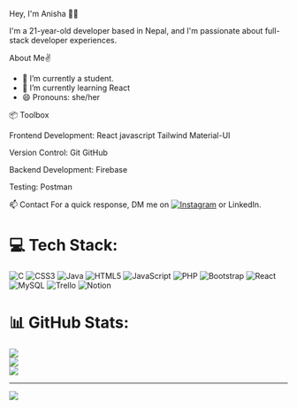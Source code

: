 Hey, I'm Anisha 👋🏽

I'm a 21-year-old developer based in Nepal, and I'm passionate about  full-stack developer experiences.

About Me✌️
- 🔭 I’m currently a student.
- 🌱 I’m currently learning React
- 😄 Pronouns: she/her

📦 Toolbox

Frontend Development: React javascript  Tailwind Material-UI 

Version Control: Git GitHub

Backend Development:  Firebase

Testing: Postman 

📫 Contact
For a quick response, DM me on [![Instagram](https://img.shields.io/badge/Instagram-%23E4405F.svg?logo=Instagram&logoColor=white)](https://instagram.com/stha_anissha)  or LinkedIn.

# 💻 Tech Stack:
![C](https://img.shields.io/badge/c-%2300599C.svg?style=for-the-badge&logo=c&logoColor=white) ![CSS3](https://img.shields.io/badge/css3-%231572B6.svg?style=for-the-badge&logo=css3&logoColor=white) ![Java](https://img.shields.io/badge/java-%23ED8B00.svg?style=for-the-badge&logo=java&logoColor=white) ![HTML5](https://img.shields.io/badge/html5-%23E34F26.svg?style=for-the-badge&logo=html5&logoColor=white) ![JavaScript](https://img.shields.io/badge/javascript-%23323330.svg?style=for-the-badge&logo=javascript&logoColor=%23F7DF1E) ![PHP](https://img.shields.io/badge/php-%23777BB4.svg?style=for-the-badge&logo=php&logoColor=white) ![Bootstrap](https://img.shields.io/badge/bootstrap-%23563D7C.svg?style=for-the-badge&logo=bootstrap&logoColor=white) ![React](https://img.shields.io/badge/react-%2320232a.svg?style=for-the-badge&logo=react&logoColor=%2361DAFB) ![MySQL](https://img.shields.io/badge/mysql-%2300f.svg?style=for-the-badge&logo=mysql&logoColor=white) ![Trello](https://img.shields.io/badge/Trello-%23026AA7.svg?style=for-the-badge&logo=Trello&logoColor=white) ![Notion](https://img.shields.io/badge/Notion-%23000000.svg?style=for-the-badge&logo=notion&logoColor=white)
# 📊 GitHub Stats:
![](https://github-readme-stats.vercel.app/api?username=anisssha&theme=dark&hide_border=false&include_all_commits=false&count_private=false)<br/>
![](https://github-readme-streak-stats.herokuapp.com/?user=anisssha&theme=dark&hide_border=false)<br/>
![](https://github-readme-stats.vercel.app/api/top-langs/?username=anisssha&theme=dark&hide_border=false&include_all_commits=false&count_private=false&layout=compact)

---
[![](https://visitcount.itsvg.in/api?id=anisssha&icon=0&color=0)](https://visitcount.itsvg.in)

